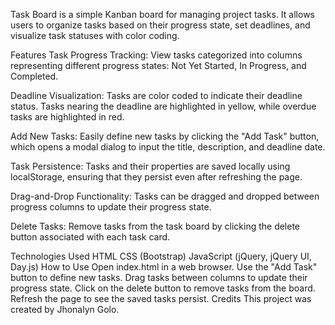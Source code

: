 Task Board is a simple Kanban board for managing project tasks. It allows users to organize tasks based on their progress state, set deadlines, and visualize task statuses with color coding.

Features
Task Progress Tracking: View tasks categorized into columns representing different progress states: Not Yet Started, In Progress, and Completed.

Deadline Visualization: Tasks are color coded to indicate their deadline status. Tasks nearing the deadline are highlighted in yellow, while overdue tasks are highlighted in red.

Add New Tasks: Easily define new tasks by clicking the "Add Task" button, which opens a modal dialog to input the title, description, and deadline date.

Task Persistence: Tasks and their properties are saved locally using localStorage, ensuring that they persist even after refreshing the page.

Drag-and-Drop Functionality: Tasks can be dragged and dropped between progress columns to update their progress state.

Delete Tasks: Remove tasks from the task board by clicking the delete button associated with each task card.

Technologies Used
HTML
CSS (Bootstrap)
JavaScript (jQuery, jQuery UI, Day.js)
How to Use
Open index.html in a web browser.
Use the "Add Task" button to define new tasks.
Drag tasks between columns to update their progress state.
Click on the delete button to remove tasks from the board.
Refresh the page to see the saved tasks persist.
Credits
This project was created by Jhonalyn Golo.
